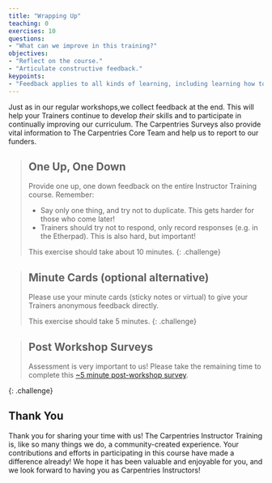 ```yaml
---
title: "Wrapping Up"
teaching: 0
exercises: 10
questions:
- "What can we improve in this training?"
objectives:
- "Reflect on the course."
- "Articulate constructive feedback."
keypoints:
- "Feedback applies to all kinds of learning, including learning how to teach."
---
```

Just as in our regular workshops,we collect feedback at the end. 
This will help your Trainers continue to develop *their* skills and to participate in continually improving our curriculum. The Carpentries Surveys also 
provide vital information to The Carpentries Core Team and help us to report to our funders.

> ## One Up, One Down
>
> Provide one up, one down feedback on the entire Instructor Training course. Remember:  
> * Say only one thing, and try not to duplicate. This gets harder for those who come later!
> * Trainers should try not to respond, only record responses (e.g. in the Etherpad). This is also hard, but important!
>
> This exercise should take about 10 minutes.
{: .challenge}

> ## Minute Cards (optional alternative)
>
> Please use your minute
> cards (sticky notes or virtual) to give your Trainers anonymous feedback directly.
>
> This exercise should take 5 minutes.
{: .challenge}

> ## Post Workshop Surveys
>
> Assessment is very important to us! Please take the remaining time to complete
> this [~5 minute post-workshop survey]({{site.instructor_post_survey}}). 
>
> 
{: .challenge}

## Thank You

Thank you for sharing your time with us! The Carpentries Instructor Training is, like so many things we do, a community-created experience. 
Your contributions and efforts in participating in this course have made a difference already!
We hope it has been valuable and enjoyable for you,
and we look forward to having you as Carpentries Instructors!
